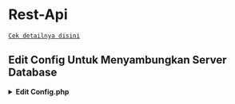 # Rest-Api

[`Cek detailnya disini`](https://restap.up.railway.app/)<br>

## Edit Config Untuk Menyambungkan Server Database

<details>
    <summary> <b>Edit Config.php</b></summary><br/>

```ts

```


# HANYA BISA MENAMPILKAN DATA,BELUM BISA ADD DAN DELETE KARENA BELUM DIBIKIN FORMNYA
